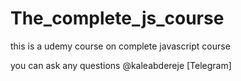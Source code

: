 # The_complete_js_course
this is a udemy course on complete javascript course

you can ask any questions @kaleabdereje [Telegram]
